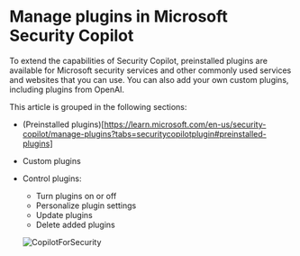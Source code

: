 # Manage plugins in Microsoft Security Copilot

To extend the capabilities of Security Copilot, preinstalled plugins are available for Microsoft security services and other commonly used services and websites that you can use. You can also add your own custom plugins, including plugins from OpenAI.

This article is grouped in the following sections:

- (Preinstalled plugins)[https://learn.microsoft.com/en-us/security-copilot/manage-plugins?tabs=securitycopilotplugin#preinstalled-plugins]
- Custom plugins
- Control plugins:
   - Turn plugins on or off
   - Personalize plugin settings
   - Update plugins
   - Delete added plugins

  

   ![CopilotForSecurity](https://learn.microsoft.com/en-us/security-copilot/media/manage-plugin-custom.png)
